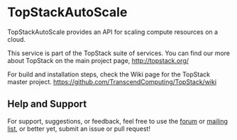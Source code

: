 TopStackAutoScale
=================

TopStackAutoScale provides an API for scaling compute resources on a cloud.

This service is part of the TopStack suite of services.  You can find our more about TopStack on the main project page, 
http://topstack.org/

For build and installation steps, check the Wiki page for the TopStack master project.
https://github.com/TranscendComputing/TopStack/wiki

Help and Support
----------------

For support, suggestions, or feedback, feel free to use the [forum](https://groups.google.com/d/forum/topstack) or 
[mailing list](https://groups.google.com/d/forum/topstack), or better yet, submit an issue or pull request!
